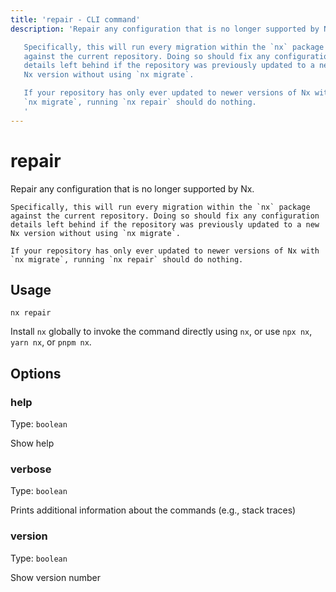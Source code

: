 ```yaml
---
title: 'repair - CLI command'
description: 'Repair any configuration that is no longer supported by Nx.

   Specifically, this will run every migration within the `nx` package
   against the current repository. Doing so should fix any configuration
   details left behind if the repository was previously updated to a new
   Nx version without using `nx migrate`.

   If your repository has only ever updated to newer versions of Nx with
   `nx migrate`, running `nx repair` should do nothing.
   '
---
```


# repair

Repair any configuration that is no longer supported by Nx.

    Specifically, this will run every migration within the `nx` package
    against the current repository. Doing so should fix any configuration
    details left behind if the repository was previously updated to a new
    Nx version without using `nx migrate`.

    If your repository has only ever updated to newer versions of Nx with
    `nx migrate`, running `nx repair` should do nothing.

## Usage

```shell
nx repair
```

Install `nx` globally to invoke the command directly using `nx`, or use `npx nx`, `yarn nx`, or `pnpm nx`.

## Options

### help

Type: `boolean`

Show help

### verbose

Type: `boolean`

Prints additional information about the commands (e.g., stack traces)

### version

Type: `boolean`

Show version number
